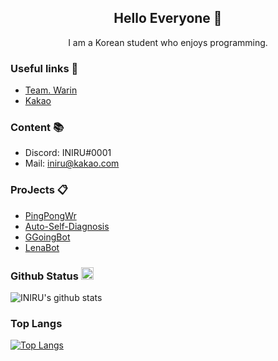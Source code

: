 <h2 align="center">Hello Everyone 👋</h2>
<p align="center">I am a Korean student who enjoys programming.</p>

<h3 align="left">Useful links 🔗</h3>

- [Team. Warin](https://discord.gg/cGM4PcHvQq)
- [Kakao](http://pf.kakao.com/_JkLxgK)

<h3 align="left">Content 📚</h3>

- Discord: INIRU#0001
- Mail: iniru@kakao.com

<h3 align="left">ProJects 📋</h3>

- [PingPongWr](https://github.com/INIRU/PingPongWr)
- [Auto-Self-Diagnosis](https://github.com/INIRU/Auto-Self-Diagnosis)
- [GGoingBot](https://github.com/INIRU/Discord-GGoingBot)
- [LenaBot](https://github.com/INIRU/Discord-Lena-Bot)

### Github Status <image src=https://user-images.githubusercontent.com/75632393/118478441-d8eff700-b74a-11eb-9f52-2e60927cb73c.png height=20>
![INIRU's github stats](https://github-readme-stats.vercel.app/api?username=INIRU&show_icons=true&title_color=1ab102&icon_color=1ab102&text_color=9f9f9f&bg_color=10,151515,1a1b1a)

### Top Langs
[![Top Langs](https://github-readme-stats.vercel.app/api/top-langs/?username=INIRU&show_icons=true&title_color=1ab102&icon_color=1ab102&text_color=9f9f9f&bg_color=10,151515,1a1b1a)](https://github.com/INIRU/github-readme-stats)
